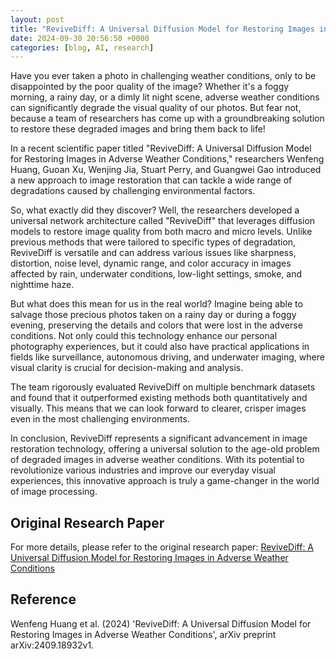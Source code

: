 ```yaml
---
layout: post
title: "ReviveDiff: A Universal Diffusion Model for Restoring Images in Adverse Weather Conditions"
date: 2024-09-30 20:56:50 +0000
categories: [blog, AI, research]
---
```

Have you ever taken a photo in challenging weather conditions, only to be disappointed by the poor quality of the image? Whether it's a foggy morning, a rainy day, or a dimly lit night scene, adverse weather conditions can significantly degrade the visual quality of our photos. But fear not, because a team of researchers has come up with a groundbreaking solution to restore these degraded images and bring them back to life!

In a recent scientific paper titled "ReviveDiff: A Universal Diffusion Model for Restoring Images in Adverse Weather Conditions," researchers Wenfeng Huang, Guoan Xu, Wenjing Jia, Stuart Perry, and Guangwei Gao introduced a new approach to image restoration that can tackle a wide range of degradations caused by challenging environmental factors.

So, what exactly did they discover? Well, the researchers developed a universal network architecture called "ReviveDiff" that leverages diffusion models to restore image quality from both macro and micro levels. Unlike previous methods that were tailored to specific types of degradation, ReviveDiff is versatile and can address various issues like sharpness, distortion, noise level, dynamic range, and color accuracy in images affected by rain, underwater conditions, low-light settings, smoke, and nighttime haze.

But what does this mean for us in the real world? Imagine being able to salvage those precious photos taken on a rainy day or during a foggy evening, preserving the details and colors that were lost in the adverse conditions. Not only could this technology enhance our personal photography experiences, but it could also have practical applications in fields like surveillance, autonomous driving, and underwater imaging, where visual clarity is crucial for decision-making and analysis.

The team rigorously evaluated ReviveDiff on multiple benchmark datasets and found that it outperformed existing methods both quantitatively and visually. This means that we can look forward to clearer, crisper images even in the most challenging environments.

In conclusion, ReviveDiff represents a significant advancement in image restoration technology, offering a universal solution to the age-old problem of degraded images in adverse weather conditions. With its potential to revolutionize various industries and improve our everyday visual experiences, this innovative approach is truly a game-changer in the world of image processing.

## Original Research Paper
For more details, please refer to the original research paper:
[ReviveDiff: A Universal Diffusion Model for Restoring Images in Adverse Weather Conditions](http://arxiv.org/abs/2409.18932v1)

## Reference
Wenfeng Huang et al. (2024) 'ReviveDiff: A Universal Diffusion Model for Restoring Images in Adverse Weather Conditions', arXiv preprint arXiv:2409.18932v1.
